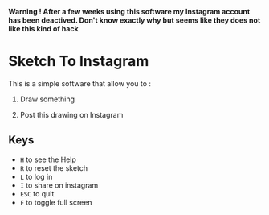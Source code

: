 **Warning ! After a few weeks using this software my Instagram account has been deactived. Don't know exactly why but seems like they does not like this kind of hack**

# Sketch To Instagram

This is a simple software that allow you to :

1. Draw something

2. Post this drawing on Instagram

## Keys

- `H` to see the Help
- `R` to reset the sketch
- `L` to log in
- `I` to share on instagram
- `ESC` to quit
- `F` to toggle full screen
